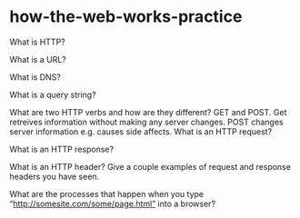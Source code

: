 # how-the-web-works-practice

What is HTTP?
  
What is a URL?

What is DNS?

What is a query string?

What are two HTTP verbs and how are they different?
  GET and POST. Get retreives information without making any server changes. POST changes server information e.g. causes side affects. 
What is an HTTP request?

What is an HTTP response?

What is an HTTP header? Give a couple examples of request and response headers you have seen.

What are the processes that happen when you type “http://somesite.com/some/page.html” into a browser?
